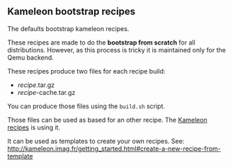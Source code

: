 Kameleon bootstrap recipes
--------------------------

The defaults bootstrap kameleon recipes.

These recipes are made to do the **bootstrap from scratch** for all
distributions. However, as this process is tricky it is maintained only for
the Qemu backend.

These recipes produce two files for each recipe build:

- *recipe*.tar.gz
- *recipe*-cache.tar.gz

You can produce those files using the ``build.sh`` script.

Those files can be used as based for an other recipe. The [Kameleon
recipes](https://github.com/oar-team/kameleon-recipes) is using it.

It can be used as templates to create your own recipes. See:
http://kameleon.imag.fr/getting_started.html#create-a-new-recipe-from-template
